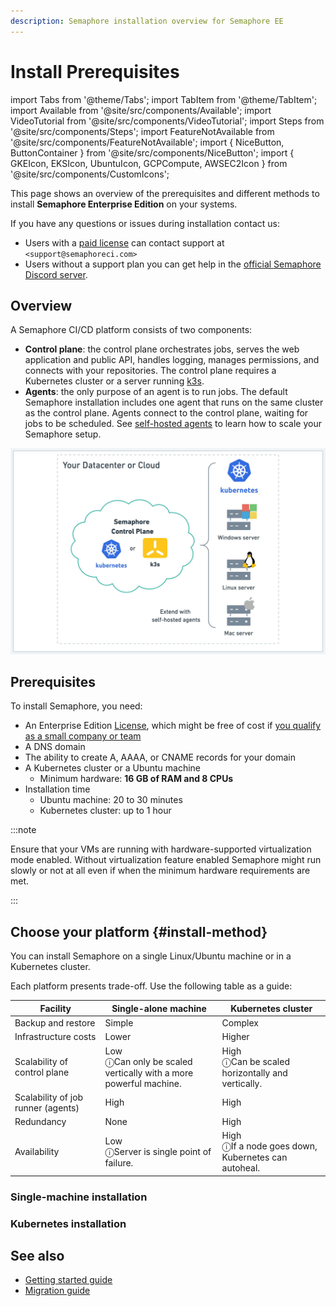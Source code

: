 ```yaml
---
description: Semaphore installation overview for Semaphore EE
---
```


# Install Prerequisites

import Tabs from '@theme/Tabs';
import TabItem from '@theme/TabItem';
import Available from '@site/src/components/Available';
import VideoTutorial from '@site/src/components/VideoTutorial';
import Steps from '@site/src/components/Steps';
import FeatureNotAvailable from '@site/src/components/FeatureNotAvailable';
import { NiceButton, ButtonContainer } from '@site/src/components/NiceButton';
import { GKEIcon, EKSIcon, UbuntuIcon, GCPCompute, AWSEC2Icon } from '@site/src/components/CustomIcons';

This page shows an overview of the prerequisites and different methods to install **Semaphore Enterprise Edition** on your systems.


If you have any questions or issues during installation contact us:
- Users with a [paid license](./license) can contact support at `<support@semaphoreci.com>`
- Users without a support plan you can get help in the [official Semaphore Discord server](https://discord.gg/FBuUrV24NH).

## Overview

A Semaphore CI/CD platform consists of two components:

- **Control plane**: the control plane orchestrates jobs, serves the web application and public API, handles logging, manages permissions, and connects with your repositories. The control plane requires a Kubernetes cluster or a server running [k3s](https://k3s.io/).
- **Agents**: the only purpose of an agent is to run jobs. The default Semaphore installation includes one agent that runs on the same cluster as the control plane. Agents connect to the control plane, waiting for jobs to be scheduled. See [self-hosted agents](../using-semaphore/self-hosted) to learn how to scale your Semaphore setup.

![Semaphore architecture](./img/arch-semaphore.jpg)

## Prerequisites

To install Semaphore, you need:

- An Enterprise Edition [License](./license), which might be free of cost if [you qualify as a small company or team](./license#free)
- A DNS domain
- The ability to create A, AAAA, or CNAME records for your domain
- A Kubernetes cluster or a Ubuntu machine
  - Minimum hardware: **16 GB of RAM and 8 CPUs**
- Installation time
  - Ubuntu machine: 20 to 30 minutes
  - Kubernetes cluster: up to 1 hour

:::note

Ensure that your VMs are running with hardware-supported virtualization mode enabled. Without virtualization feature enabled Semaphore might run slowly or not at all even if when the minimum hardware requirements are met.

:::

## Choose your platform {#install-method}

You can install Semaphore on a single Linux/Ubuntu machine or in a Kubernetes cluster.

Each platform presents trade-off. Use the following table as a guide:

| Facility | Single-alone machine | Kubernetes cluster |
|--|--|--|
| Backup and restore | Simple | Complex |
| Infrastructure costs | Lower | Higher |
| Scalability of control plane | Low  <div class="tooltip">ⓘ<span class="tooltiptext">Can only be scaled vertically with a more powerful machine.</span></div> | High <div class="tooltip">ⓘ<span class="tooltiptext">Can be scaled horizontally and vertically.</span></div> |
| Scalability of job runner (agents) | High | High |
| Redundancy | None | High |
| Availability | Low <div class="tooltip">ⓘ<span class="tooltiptext">Server is single point of failure.</span></div> | High <div class="tooltip">ⓘ<span class="tooltiptext">If a node goes down, Kubernetes can autoheal.</span></div> |


### Single-machine installation

<ButtonContainer>
   <NiceButton
    icon={UbuntuIcon}
    title="Install on Ubuntu"
    subtitle="Ubuntu Machine with k3s"
    url="./install-ubuntu"
  />
  <NiceButton
    icon={GCPCompute}
    title="Install on Google VM"
    subtitle="Google Cloud Compute"
    url="./install-gcompute"
  />
  <NiceButton
    icon={AWSEC2Icon}
    title="Install on EC2"
    subtitle="Amazon EC2 VM"
    url="./install-aws-ec2"
  />
</ButtonContainer>

### Kubernetes installation

<ButtonContainer>
  <NiceButton
    icon={GKEIcon}
    title="Install on GKE"
    subtitle="Google Cloud Kubernetes"
    url="./install-gke"
  />
  <NiceButton
    icon={EKSIcon}
    title="Install on EKS"
    subtitle="Amazon Elastic Kubernetes"
    url="./install-eks"
  />
</ButtonContainer>

## See also

- [Getting started guide](./guided-tour)
- [Migration guide](./migration/overview)

